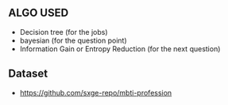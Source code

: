 ## ALGO USED

- Decision tree (for the jobs)
- bayesian (for the question point)
- Information Gain or Entropy Reduction (for the next question)

## Dataset

- https://github.com/sxge-repo/mbti-profession
